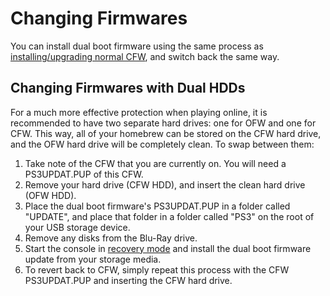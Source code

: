 # Changing Firmwares

You can install dual boot firmware using the same process as [installing/upgrading normal CFW](../firmware-upgrading.md), and switch back the same way.

## Changing Firmwares with Dual HDDs

For a much more effective protection when playing online, it is recommended to have two separate hard drives: one for OFW and one for CFW. This way, all of your homebrew can be stored on the CFW hard drive, and the OFW hard drive will be completely clean. To swap between them:

1. Take note of the CFW that you are currently on. You will need a PS3UPDAT.PUP of this CFW.
2. Remove your hard drive \(CFW HDD\), and insert the clean hard drive \(OFW HDD\).
3. Place the dual boot firmware's PS3UPDAT.PUP in a folder called "UPDATE", and place that folder in a folder called "PS3" on the root of your USB storage device.
4. Remove any disks from the Blu-Ray drive.
5. Start the console in [recovery mode](https://github.com/Doregon/tnpsh-wiki/tree/0cc8762af84bfbd64fe7dd275689a633cb03b539/diags-and-maintenance/recovery.md) and install the dual boot firmware update from your storage media.
6. To revert back to CFW, simply repeat this process with the CFW PS3UPDAT.PUP and inserting the CFW hard drive.

